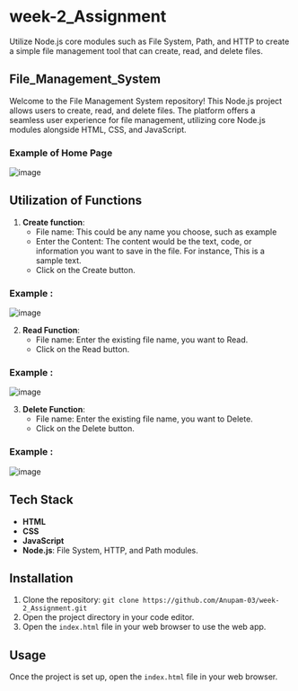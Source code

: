 # week-2_Assignment
Utilize Node.js core modules such as File System, Path, and HTTP to create a simple file management tool that can create, read, and delete files.

## File_Management_System

Welcome to the File Management System repository! This Node.js project allows users to create, read, and delete files. The platform offers a seamless user experience for file management, utilizing core Node.js modules alongside HTML, CSS, and JavaScript.

### Example of Home Page
![image](https://github.com/Anupam-03/week-2_Assignment/assets/116145439/84d8d0d7-3b08-4474-8041-f517f0efcb2b)


## Utilization of Functions

1. **Create function**:
   - File name: This could be any name you choose, such as example
   - Enter the Content: The content would be the text, code, or information you want to save in the file. For instance, This is a sample text.
   - Click on the Create button.
  ### Example :
![image](https://github.com/Anupam-03/week-2_Assignment/assets/116145439/5e02f4e7-a927-44be-9875-44dd7e97b7bd)


2. **Read Function**:
   - File name: Enter the existing file name, you want to Read.
   - Click on the Read button.
  ### Example :
![image](https://github.com/Anupam-03/week-2_Assignment/assets/116145439/4f44f9c0-e144-42ab-8133-6bbe76e521bf)

3. **Delete Function**:
   - File name: Enter the existing file name, you want to Delete.
   - Click on the Delete button.
  ### Example :
![image](https://github.com/Anupam-03/week-2_Assignment/assets/116145439/bdc2ce43-79c9-44dc-ad4a-278ae0275028)


## Tech Stack
- **HTML**
- **CSS**
- **JavaScript** 
- **Node.js**: File System, HTTP, and Path modules.


## Installation
1. Clone the repository: `git clone https://github.com/Anupam-03/week-2_Assignment.git`
2. Open the project directory in your code editor.
3. Open the `index.html` file in your web browser to use the web app.

## Usage
Once the project is set up, open the `index.html` file in your web browser.

